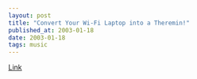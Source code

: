 ```yaml
---
layout: post
title: "Convert Your Wi-Fi Laptop into a Theremin!"
published_at: 2003-01-18
date: 2003-01-18
tags: music
---
```


[Link](http://vitanuova.loyalty.org/2003-01-16.html)  